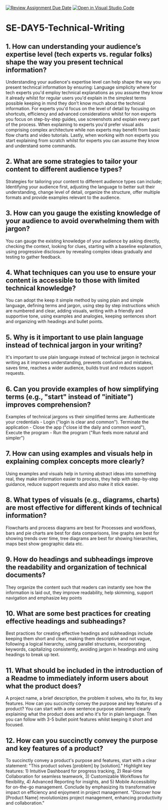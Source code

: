 [![Review Assignment Due Date](https://classroom.github.com/assets/deadline-readme-button-22041afd0340ce965d47ae6ef1cefeee28c7c493a6346c4f15d667ab976d596c.svg)](https://classroom.github.com/a/zsAR-pyY)
[![Open in Visual Studio Code](https://classroom.github.com/assets/open-in-vscode-2e0aaae1b6195c2367325f4f02e2d04e9abb55f0b24a779b69b11b9e10269abc.svg)](https://classroom.github.com/online_ide?assignment_repo_id=18496423&assignment_repo_type=AssignmentRepo)
# SE-DAY5-Technical-Writing
## 1. How can understanding your audience’s expertise level (tech experts vs. regular folks) shape the way you present technical information?
Understanding your audience's expertise level can help shape the way you present technical information by ensuring: Language simplicity where for tech experts you'd employ technical explanations as you assume they know it already whilst for regular users you'd explain in the simplest terms possible keeping in mind they don’t know much about the technical information. For experts you'd focus on the level of detail by focusing on shortcuts, efficiency and advanced considerations whilst for non experts you focus on step-by-step guides, use screenshots and explain every part of the process. When explaining to experts you'd prefer visual aids comprising complex architecture while non experts may benefit from basic flow charts and video tutorials. Lastly, when working with non experts you start explaining from scratch whilst for experts you can assume they know and understand some commands.
## 2. What are some strategies to tailor your content to different audience types?
Strategies for tailoring your content to different audience types can include; Identifying your audience first, adjusting the language to better suit their understanding, change level of detail, organize the structure, offer multiple formats and provide examples relevant to the audience.
## 3. How can you gauge the existing knowledge of your audience to avoid overwhelming them with jargon?
You can gauge the existing knowledge of your audience by asking directly, checking the context, looking for clues, starting with a baseline explanation, using progressive disclosure by revealing complex ideas gradually and testing to gather feedback.
## 4. What techniques can you use to ensure your content is accessible to those with limited technical knowledge?
You can adopt the keep it simple method by using plain and simple language, defining terms and jargon, using step by step instructions which are numbered and clear, adding visuals, writing with a friendly and supportive tone, using examples and analogies, keeping sentences short and organizing with headings and bullet points.
## 5. Why is it important to use plain language instead of technical jargon in your writing?
It's important to use plain language instead of technical jargon in technical writing as it improves understanding, prevents confusion and mistakes, saves time, reaches a wider audience, builds trust and reduces support requests.
## 6. Can you provide examples of how simplifying terms (e.g., "start" instead of "initiate") improves comprehension?
Examples of technical jargons vs their simplified terms are: Authenticate your credentials - Login ("login is clear and common"). Terminate the application - Close the app ("close id the daily and common word"), Execute the program - Run the program ("Run feels more natural and simpler")
## 7. How can using examples and visuals help in explaining complex concepts more clearly?
Using examples and visuals help in turning abstract ideas into something real, they make information easier to process, they help with step-by-step guidance, reduce support requests and also make it stick easier.
## 8. What types of visuals (e.g., diagrams, charts) are most effective for different kinds of technical information?
Flowcharts and process diagrams are best for Processes and workflows, bars and pie charts are best for data comparisons, line graphs are best for showing trends over time, tree diagrams are best for showing hierarchies, maps best show geographic data etc.
## 9. How do headings and subheadings improve the readability and organization of technical documents?
They organize the content such that readers can instantly see how the information is laid out, they improve readability, help skimming, support navigation and emphasize key points
## 10. What are some best practices for creating effective headings and subheadings?
Best practices for creating effective headings and subheadings include keeping them short and clear, making them descriptive and not vague, following a logical hierarchy, using parallel structures, incorporating keywords, capitalizing consistently, avoiding jargon in headings and using headings to break up text.
## 11. What should be included in the introduction of a Readme to immediately inform users about what the product does?
A project name, a brief description, the problem it solves, who its for, its key features. How can you succinctly convey the purpose and key features of a product? You can start with a one sentence purpose statement clearly explaining what the product does and who it's for in plain language. Then you can follow with 3-5 bullet point features whilst keeping it short and focused.
## 12. How can you succinctly convey the purpose and key features of a product?
To succinctly convey a product's purpose and features, start with a clear statement: "This product solves [problem] by [solution]." Highlight key features: 1) Intuitive Dashboard for progress tracking, 2) Real-time Collaboration for seamless teamwork, 3) Customizable Workflows for flexibility, 4) Advanced Reporting for insights, and 5) Mobile Accessibility for on-the-go management. Conclude by emphasizing its transformative impact on efficiency and enjoyment in project management. "Discover how [Product Name] revolutionizes project management, enhancing productivity and collaboration."
